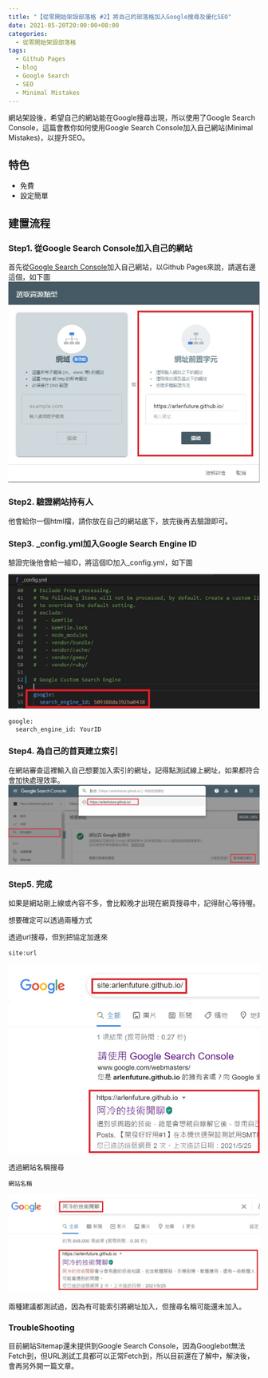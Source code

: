```yaml
---
title: "【從零開始架設部落格 #2】將自己的部落格加入Google搜尋及優化SEO"
date: 2021-05-20T20:00:00+08:00
categories:
  - 從零開始架設部落格
tags:
  - Github Pages
  - blog
  - Google Search
  - SEO
  - Minimal Mistakes
---
```


網站架設後，希望自己的網站能在Google搜尋出現，所以使用了Google Search Console，這篇會教你如何使用Google Search Console加入自己網站(Minimal Mistakes)，以提升SEO。

## 特色

* 免費
* 設定簡單

## 建置流程

### Step1. 從Google Search Console加入自己的網站

首先從[Google Search Console](https://search.google.com/search-console/about)加入自己網站，以Github Pages來說，請選右邊這個，如下圖
![Google Search Console](/assets/images/post/2021-05-20-How-to-Add-Google-Search-to-blog-and-improve-seo/1.jpg "Google Search Console")

### Step2. 驗證網站持有人

他會給你一個html檔，請你放在自己的網站底下，放完後再去驗證即可。

### Step3. _config.yml加入Google Search Engine ID

驗證完後他會給一組ID，將這個ID加入_config.yml，如下圖

![Config](/assets/images/post/2021-05-20-How-to-Add-Google-Search-to-blog-and-improve-seo/2.jpg "Config")

```
google:
  search_engine_id: YourID
```

### Step4. 為自己的首頁建立索引

在網站審查這裡輸入自己想要加入索引的網址，記得點測試線上網址，如果都符合會加快處理效率。
![Website Create Index](/assets/images/post/2021-05-20-How-to-Add-Google-Search-to-blog-and-improve-seo/3.jpg "Website Create Index")
### Step5. 完成

如果是網站剛上線或內容不多，會比較晚才出現在網頁搜尋中，記得耐心等待喔。

想要確定可以透過兩種方式

透過url搜尋，但別把協定加進來
```
site:url
```
![Search with site](/assets/images/post/2021-05-20-How-to-Add-Google-Search-to-blog-and-improve-seo/4.jpg "Search with site")

透過網站名稱搜尋
```
網站名稱
```
![Search with name](/assets/images/post/2021-05-20-How-to-Add-Google-Search-to-blog-and-improve-seo/5.jpg "Search with name")

兩種建議都測試過，因為有可能索引將網址加入，但搜尋名稱可能還未加入。

### TroubleShooting

目前網站Sitemap還未提供到Google Search Console，因為Googlebot無法Fetch到，但URL測試工具都可以正常Fetch到，所以目前還在了解中，解決後，會再另外開一篇文章。